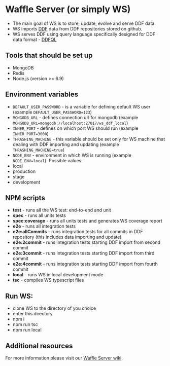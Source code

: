 # Waffle Server (or simply WS)

- The main goal of WS is to store, update, evolve and serve DDF data.
- WS imports [DDF](https://docs.google.com/document/d/1wQ9hp3OoLKE3oor2TtSxXx4QMkEqEtoEYDfzQASfA6E) data from DDF repositories stored on github.
- WS serves DDF using query language specifically designed for DDF data format - [DDFQL](https://docs.google.com/document/d/1olFm-XXjWxQ4LrTCfM42an6LbjbIgnt__V1DZxSmnuQ)

## Tools that should be set up
 - MongoDB
 - Redis
 - Node.js (version >= 6.9)

## Environment variables
- `DEFAULT_USER_PASSWORD`	- is a variable for defining default WS user (example `DEFAULT_USER_PASSWORD=123`)
- `MONGODB_URL` - defines connection url for mongodb (example	`MONGODB_URL=mongodb://localhost:27017/ws_ddf_local`)
- `INNER_PORT` - defines on which port WS should run (example `INNER_PORT=3000`)
- `THRASHING_MACHINE` - this variable should be set only for WS machine that dealing with DDF importing and updating (example `THRASHING_MACHINE=true`)
- `NODE_ENV` - environment in which WS is running  (example `NODE_ENV=local`). Possible values:
 - local
 - production
 - stage
 - development

## NPM scripts
- **test** - runs all the WS test: end-to-end and unit
- **spec** - runs all units tests
- **spec:coverage** - runs all units tests and generates WS coverage report
- **e2e** - runs all integration tests
- **e2e:allCommits** - runs integration tests for all commits in DDF repository (this includes data importing and update)
- **e2e:2commit** - runs integration tests starting DDF import from second commit
- **e2e:3commit** - runs integration tests starting DDF import from third commit
- **e2e:4commit** - runs integration tests starting DDF import from fourth commit
- **local** - runs WS in local development mode
- **tsc** - compiles WS typescript files

## Run WS:
 - clone WS to the directory of you choice
 - enter this directory
 - npm i
 - npm run tsc
 - npm run local

## Additional resources
For more information please visit our [Waffle Server wiki](https://github.com/Gapminder/waffle-server/wiki).
